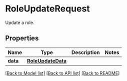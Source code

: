 # RoleUpdateRequest

Update a role.

## Properties

| Name     | Type                                    | Description | Notes |
| -------- | --------------------------------------- | ----------- | ----- |
| **data** | [**RoleUpdateData**](RoleUpdateData.md) |             |

[[Back to Model list]](README.md#documentation-for-models) [[Back to API list]](README.md#documentation-for-api-endpoints) [[Back to README]](README.md)
